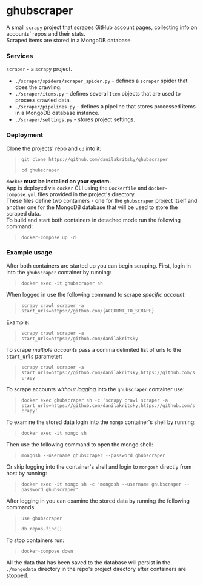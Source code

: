 ghubscraper
============

A small `scrapy` project that scrapes GitHub account pages, collecting info on accounts' repos and their stats.  
Scraped items are stored in a MongoDB database.
### Services
`scraper` - a `scrapy` project.  
- `./scraper/spiders/scraper_spider.py` - defines a `scraper` spider that does the crawling. 
- `./scraper/items.py` - defines several `Item` objects that are used to process crawled data.
- `./scraper/pipelines.py` - defines a pipeline that stores processed items in a MongoDB database instance.
- `./scraper/settings.py` - stores project settings.

### Deployment
Clone the projects' repo and `cd` into it:
> `git clone https://github.com/danilakritsky/ghubscraper`
>
> `cd ghubscraper`
>
**`docker` must be installed on your system.**  
App is deployed via `docker` CLI using the `Dockerfile` and `docker-compose.yml` files provided in the project's directory.  
These files define two containers - one for the `ghubscraper` project itself and another one for the MongoDB database that will be used to store the scraped data.  
To build and start both containers in detached mode run the following command:
> ```docker-compose up -d```

### Example usage

After both containers are started up you can begin scraping.
First, login in into the `ghubscraper` container by running:
> `docker exec -it ghubscraper sh`  
>
When logged in use the following command to scrape *specific account*:
> `scrapy crawl scraper -a start_urls=https://github.com/{ACCOUNT_TO_SCRAPE}`
>
Example:
> `scrapy crawl scraper -a start_urls=https://github.com/danilakritsky`
>
To scrape *multiple accounts* pass a comma delimited list of urls to the `start_urls` parameter:
> `scrapy crawl scraper -a start_urls=https://github.com/danilakritsky,https://github.com/scrapy`
>

To scrape accounts *without logging* into the `ghubscraper` container use:
>`docker exec ghubscraper sh -c 'scrapy crawl scraper -a start_urls=https://github.com/danilakritsky,https://github.com/scrapy'`
>
To examine the stored data login into the `mongo` container's shell by running:
> `docker exec -it mongo sh`  
>
Then use the following command to open the mongo shell:
> `mongosh --username ghubscraper --password ghubscraper`
>
Or skip logging into the container's shell and login to `mongosh` directly from host by running:
> `docker exec -it mongo sh -c 'mongosh --username ghubscraper --password ghubscraper'`
>
After logging in you can examine the stored data by running the following commands:
> `use ghubscraper` 
>
>`db.repos.find()`
>
To stop containers run:
> `docker-compose down`
>
All the data that has been saved to the database will persist in the `./mongodata` directory in the repo's project directory after containers are stopped.

